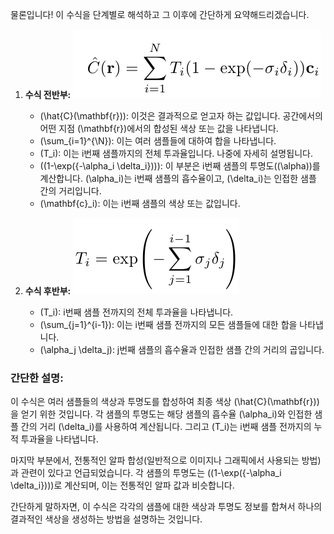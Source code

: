 물론입니다! 이 수식을 단계별로 해석하고 그 이후에 간단하게 요약해드리겠습니다.

1. **수식 전반부:**
   ![Alt text](image-5.png)

    - \(\hat{C}(\mathbf{r})\): 이것은 결과적으로 얻고자 하는 값입니다. 공간에서의 어떤 지점 \(\mathbf{r}\)에서의 합성된 색상 또는 값을 나타냅니다.
    - \(\sum_{i=1}^{\N}\): 이는 여러 샘플들에 대하여 합을 나타냅니다.
    - \(T_i\): 이는 i번째 샘플까지의 전체 투과율입니다. 나중에 자세히 설명됩니다.
    - \((1-\exp({-\alpha_i \delta_i}))\): 이 부분은 i번째 샘플의 투명도\((\alpha)\)를 계산합니다. \(\alpha_i\)는 i번째 샘플의 흡수율이고, \(\delta_i\)는 인접한 샘플 간의 거리입니다.
    - \(\mathbf{c}_i\): 이는 i번째 샘플의 색상 또는 값입니다.

2. **수식 후반부:**
![Alt text](image-6.png)

    - \(T_i\): i번째 샘플 전까지의 전체 투과율을 나타냅니다.
    - \(\sum_{j=1}^{i-1}\): 이는 i번째 샘플 전까지의 모든 샘플들에 대한 합을 나타냅니다.
    - \(\alpha_j \delta_j\): j번째 샘플의 흡수율과 인접한 샘플 간의 거리의 곱입니다.

### 간단한 설명:

이 수식은 여러 샘플들의 색상과 투명도를 합성하여 최종 색상 \(\hat{C}(\mathbf{r})\)을 얻기 위한 것입니다. 각 샘플의 투명도는 해당 샘플의 흡수율 \(\alpha_i\)와 인접한 샘플 간의 거리 \(\delta_i\)를 사용하여 계산됩니다. 그리고 \(T_i\)는 i번째 샘플 전까지의 누적 투과율을 나타냅니다.

마지막 부분에서, 전통적인 알파 합성(일반적으로 이미지나 그래픽에서 사용되는 방법)과 관련이 있다고 언급되었습니다. 각 샘플의 투명도는 \((1-\exp({-\alpha_i \delta_i}))\)로 계산되며, 이는 전통적인 알파 값과 비슷합니다.

간단하게 말하자면, 이 수식은 각각의 샘플에 대한 색상과 투명도 정보를 합쳐서 하나의 결과적인 색상을 생성하는 방법을 설명하는 것입니다.